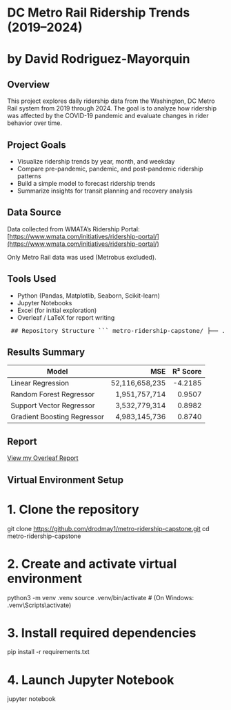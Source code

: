 # DC Metro Rail Ridership Trends (2019–2024)
# by David Rodriguez-Mayorquin

## Overview
This project explores daily ridership data from the Washington, DC Metro Rail system from 2019 through 2024. The goal is to analyze how ridership was affected by the COVID-19 pandemic and evaluate changes in rider behavior over time.

## Project Goals
- Visualize ridership trends by year, month, and weekday
- Compare pre-pandemic, pandemic, and post-pandemic ridership patterns
- Build a simple model to forecast ridership trends
- Summarize insights for transit planning and recovery analysis

## Data Source
Data collected from WMATA’s Ridership Portal:  
[https://www.wmata.com/initiatives/ridership-portal/](https://www.wmata.com/initiatives/ridership-portal/)

Only Metro Rail data was used (Metrobus excluded).

## Tools Used
- Python (Pandas, Matplotlib, Seaborn, Scikit-learn)
- Jupyter Notebooks
- Excel (for initial exploration)
- Overleaf / LaTeX for report writing

<pre> ## Repository Structure ``` metro-ridership-capstone/ ├── .venv/ # Virtual environment (ignored by Git) ├── data/ # Raw and cleaned data files (CSV, XLSX) │ ├── Capstone_Diagram.drawio.png │ ├── clean_metroridership.csv │ ├── daily_metrorail_ridership.xlsx │ └── metroridership.csv ├── notebooks/ # Jupyter notebooks │ ├── 01_data_overview.ipynb │ └── 02_data_description.ipynb ├── figures/ # Exported chart images (PNG) ├── .gitignore # Files and folders to ignore in Git ├── requirements.txt # Project dependencies └── README.md # Project overview and setup instructions ``` </pre>

## Results Summary
| Model                      | MSE               | R² Score |
|---------------------------|------------------:|---------:|
| Linear Regression          | 52,116,658,235    | -4.2185  |
| Random Forest Regressor   | 1,951,757,714     | 0.9507   |
| Support Vector Regressor  | 3,532,779,314     | 0.8982   |
| Gradient Boosting Regressor | 4,983,145,736   | 0.8740   |


## Report
[View my Overleaf Report](https://www.overleaf.com/read/hxkvkcqksdhm#049a99)

## Virtual Environment Setup

# 1. Clone the repository
git clone https://github.com/drodmay1/metro-ridership-capstone.git
cd metro-ridership-capstone

# 2. Create and activate virtual environment
python3 -m venv .venv
source .venv/bin/activate  # (On Windows: .venv\Scripts\activate)

# 3. Install required dependencies
pip install -r requirements.txt

# 4. Launch Jupyter Notebook
jupyter notebook



